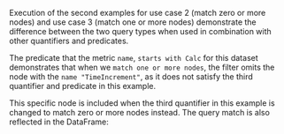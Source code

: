 Execution of the second examples for use case 2 (match zero or more nodes) and use case 3 (match one or more nodes) demonstrate the difference between the two query types when used in combination with other quantifiers and predicates. 

The predicate that the metric `name`, `starts with Calc` for this dataset demonstrates that when we `match one or more nodes`, the filter omits the node with the `name "TimeIncrement"`, as it does not satisfy the third quantifier and predicate in this example. 

This specific node is included when the third quantifier in this example is changed to match zero or more nodes instead. The query match is also reflected in the DataFrame: 
